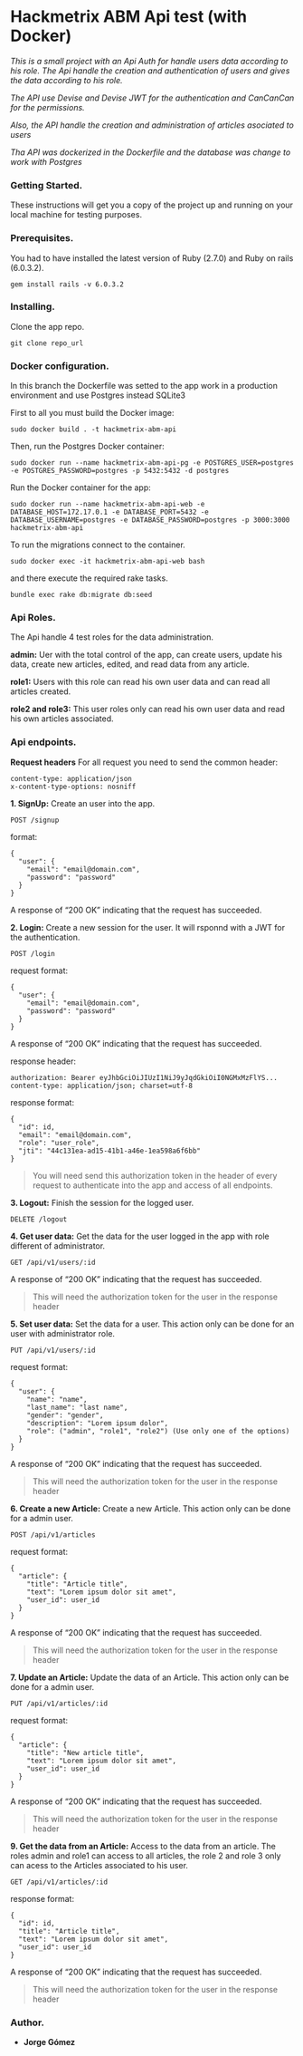 # Hackmetrix ABM Api test (with Docker)

*This is a small project with an Api Auth for handle users data according to his role. The Api handle the creation and authentication of users and gives the data according to his role.*

*The API use Devise and Devise JWT for the authentication and CanCanCan for the permissions.* 

*Also, the API handle the creation and administration of articles asociated to users*

*Tha API was dockerized in the Dockerfile and the database was change to work with Postgres*

### Getting Started.
These instructions will get you a copy of the project up and running on your local machine for testing purposes.

### Prerequisites.
You had to have installed the latest version of Ruby (2.7.0) and Ruby on rails (6.0.3.2).

```
gem install rails -v 6.0.3.2
```

### Installing.
Clone the app repo.

```
git clone repo_url
```

### Docker configuration.
In this branch the Dockerfile was setted to the app work in a production environment and use Postgres instead SQLite3

First to all you must build the Docker image:
```
sudo docker build . -t hackmetrix-abm-api
```
Then, run the Postgres Docker container:
```
sudo docker run --name hackmetrix-abm-api-pg -e POSTGRES_USER=postgres -e POSTGRES_PASSWORD=postgres -p 5432:5432 -d postgres
```

Run the Docker container for the app:
```
sudo docker run --name hackmetrix-abm-api-web -e DATABASE_HOST=172.17.0.1 -e DATABASE_PORT=5432 -e DATABASE_USERNAME=postgres -e DATABASE_PASSWORD=postgres -p 3000:3000 hackmetrix-abm-api
```
To run the migrations connect to the container.
```
sudo docker exec -it hackmetrix-abm-api-web bash
```
and there execute the required rake tasks.
```
bundle exec rake db:migrate db:seed
```

### Api Roles.
The Api handle 4 test roles for the data administration.

**admin:** Uer with the total control of the app, can create users, update his data, create new articles, edited, and read data from any article.

**role1:** Users with this role can read his own user data and can read all articles created.

**role2 and role3:** This user roles only can read his own user data and read his own articles associated.

### Api endpoints.
**Request headers**
For all request you need to send the common header:
```
content-type: application/json
x-content-type-options: nosniff
```

**1. SignUp:** Create an user into the app.
  ```
  POST /signup
  ```
  format:

  ```
  {
    "user": {
      "email": "email@domain.com",
      "password": "password"
    }
  }
  ```
  A response of “200 OK” indicating that the request has succeeded.

**2. Login:** Create a new session for the user. It will rsponnd with a JWT for the authentication.
  ```
  POST /login
  ```
  request format:
  ```
  {
    "user": {
      "email": "email@domain.com",
      "password": "password"
    }
  }
  ```
  A response of “200 OK” indicating that the request has succeeded.

  response header:
  ```
  authorization: Bearer eyJhbGciOiJIUzI1NiJ9yJqdGkiOiI0NGMxMzFlYS...
  content-type: application/json; charset=utf-8
  ```
  response format:
  ```
  {
    "id": id,
    "email": "email@domain.com",
    "role": "user_role",
    "jti": "44c131ea-ad15-41b1-a46e-1ea598a6f6bb"
  }
  ```
  > You will need send this authorization token in the header of every request to authenticate into the app and access of all endpoints.  

**3. Logout:** Finish the session for the logged user.
  ```
  DELETE /logout
  ```

**4. Get user data:** Get the data for the user logged in the app with role different of administrator.
  ```
  GET /api/v1/users/:id
  ```
  A response of “200 OK” indicating that the request has succeeded.
  > This will need the authorization token for the user in the response header

**5. Set user data:** Set the data for a user. This action only can be done for an user with administrator role.
  ```
  PUT /api/v1/users/:id
  ```
  request format:
  ```
  {
    "user": {
      "name": "name",
      "last_name": "last name",
      "gender": "gender",
      "description": "Lorem ipsum dolor",
      "role": ("admin", "role1", "role2") (Use only one of the options) 
    }
  }
  ```
  A response of “200 OK” indicating that the request has succeeded.
  > This will need the authorization token for the user in the response header

**6. Create a new Article:** Create a new Article. This action only can be done for a admin user.
  ```
  POST /api/v1/articles
  ```
  request format:
  ```
  {
    "article": {
      "title": "Article title",
      "text": "Lorem ipsum dolor sit amet",
      "user_id": user_id      
    }
  }
  ```
  A response of “200 OK” indicating that the request has succeeded.
  > This will need the authorization token for the user in the response header

**7. Update an Article:** Update the data of an Article. This action only can be done for a admin user.
  ```
  PUT /api/v1/articles/:id
  ```
  request format:
  ```
  {
    "article": {
      "title": "New article title",
      "text": "Lorem ipsum dolor sit amet",
      "user_id": user_id      
    }
  }
  ```
  A response of “200 OK” indicating that the request has succeeded.
  > This will need the authorization token for the user in the response header

**9. Get the data from an Article:** Access to the data from an article. The roles admin and role1 can access to all articles, the role 2 and role 3 only can acess to the Articles associated to his user.
  ```
  GET /api/v1/articles/:id
  ```
  response format:
  ```
  { 
    "id": id,
    "title": "Article title",
    "text": "Lorem ipsum dolor sit amet",
    "user_id": user_id
  }
  ```
  A response of “200 OK” indicating that the request has succeeded.
  > This will need the authorization token for the user in the response header

### Author.
* **Jorge Gómez**
